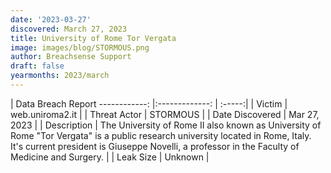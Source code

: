 ```yaml
---
date: '2023-03-27'
discovered: March 27, 2023
title: University of Rome Tor Vergata
image: images/blog/STORMOUS.png
author: Breachsense Support
draft: false
yearmonths: 2023/march
---
```



| Data Breach Report
------------:     |:-------------:    | :-----:|
| Victim      | web.uniroma2.it      | 
| Threat Actor      | STORMOUS      | 
| Date Discovered      | Mar 27, 2023      | 
| Description      | The University of Rome II also known as University of Rome "Tor Vergata"​ is a public research university located in Rome, Italy. It's current president is Giuseppe Novelli, a professor in the Faculty of Medicine and Surgery.      | 
| Leak Size      | Unknown      | 


